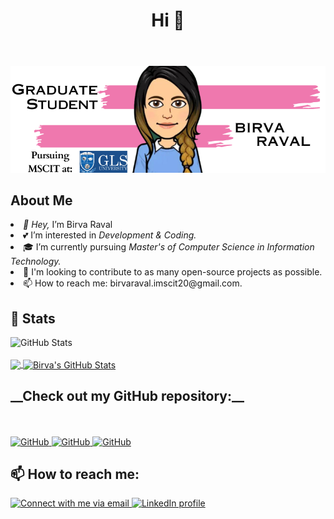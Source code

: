 <!DOCTYPE html>
<html>
<head>
    
</head>
<body>
    <header>
        <h1>Hi 👋</h1>
    </header>
    <center>
         <img src="https://github.com/BirvaRaval/BirvaRaval/blob/main/birva.png?raw=true" alt="Birva Raval">
    </center>
    <h2>About Me</h2>
<!--  <p>
        <a href="https://github.com/BirvaRaval">
            <img src="https://visitor-badge.laobi.icu/badge?page_id=BirvaRaval.BirvaRaval" alt="Visitors" >
        </a>
        <a href="https://github.com/BirvaRaval?tab=followers">
            <img src="https://img.shields.io/github/followers/BirvaRaval.svg?style=social&label=Follow" alt="GitHub Followers" >
        </a>
    </p>-->
    <p><li><i>👋 Hey,</i> I’m Birva Raval<br> </li>
        <li>💕 I’m interested in <i>Development & Coding.</i><br></li>
        <li>🎓 I’m currently pursuing <i>Master's of Computer Science in Information Technology.</i><br></li>
        <li>🎯 I'm looking to contribute to as many open-source projects as possible.<br></li>
        <li>📫 How to reach me:</i> birvaraval.imscit20@gmail.com.</i><br></li>
    </p>
    <h2>👀 Stats</h2>
      <div>
        <p>
        <img src="https://github-readme-streak-stats.herokuapp.com/?user=BirvaRaval" alt="GitHub Stats" /> <br/><br/>
    <a href="https://github.com/birvaraval/birvaraval">
  <img align="center" src="https://github-readme-stats.vercel.app/api/top-langs/?username=birvaraval&hide=java,html,tex&theme=buefy&langs_count=3" />
</a>
<a href="https://github.com/birvaraval/birvaraval">
  <img align="center" src="https://github-readme-stats.vercel.app/api?username=birvaraval&show_icons=true&line_height=27&count_private=true&theme=buefy" alt="Birva's GitHub Stats" />
</a>
 </div>  
 <h2>__Check out my GitHub repository:__</h2>
         <p>
        <br> <br>
             <a href="https://github.com/birvaraval/My-Portfolio">
  <img src="https://github-readme-stats.vercel.app/api/pin/?username=birvaraval&repo=My-Portfolio" alt="GitHub " />
</a>
             <a href="https://github.com/birvaraval/PYTHON_BASICS">
  <img src="https://github-readme-stats.vercel.app/api/pin/?username=birvaraval&repo=PYTHON_BASICS" alt="GitHub " />
</a>
             <a href="https://github.com/birvaraval/Presentations_4U">
  <img src="https://github-readme-stats.vercel.app/api/pin/?username=birvaraval&repo=Presentations_4U" alt="GitHub " />
</a>
    </p>
    <h2>📫 How to reach me:</h2>
    <a href="mailto:birvaraval.imscit20@gmail.com">
        <img src="https://img.shields.io/badge/Gmail-D14836?style=for-the-badge&logo=gmail&logoColor=white" alt="Connect with me via email">
    </a>
    <a href="https://www.linkedin.com/in/birva-raval-2250a8211/?lipi=urn%3Ali%3Apage%3Ad_flagship3_feed%3Bv%2FAbncjjTfmSYp%2Fi8ZJmvw%3D%3D">
        <img src="https://img.shields.io/badge/LinkedIn-0077B5?style=for-the-badge&logo=linkedin&logoColor=white" alt="LinkedIn profile">
    </a>
</body>
</html>
